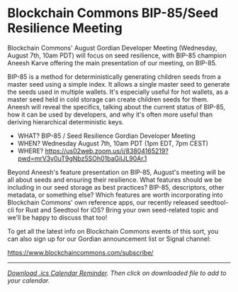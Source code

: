 # Blockchain Commons BIP-85/Seed Resilience Meeting

Blockchain Commons' August Gordian Developer Meeting (Wednesday, August 7th, 10am PDT) will focus on seed resilience, with BIP-85 champion Aneesh Karve offering the main presentation of our meeting, on BIP-85.

BIP-85 is a method for deterministically generating children seeds from a master seed using a simple index. It allows a single master seed to generate the seeds used in multiple wallets. It's especially useful for hot wallets, as a master seed held in cold storage can create children seeds for them. Aneesh will reveal the specifics, talking about the current status of BIP-85, how it can be used by developers, and why it's often more useful than deriving hierarchical deterministic keys.

* WHAT? BIP-85 / Seed Resilience Gordian Developer Meeting 
* WHEN? Wednesday August 7th, 10am PDT (1pm EDT, 7pm CEST) 
* WHERE? https://us02web.zoom.us/j/83804165219?pwd=mrV3y0uT9gNbz5SOh01baGilJL90Ar.1

Beyond Aneesh's feature presentation on BIP-85, August's meeting will be all about seeds and ensuring their resilience. What features should we be including in our seed storage as best practices? BIP-85, descriptors, other metadata, or something else? Which features are worth incorporating into Blockchain Commons' own reference apps, our recently released seedtool-cli for Rust and Seedtool for iOS? Bring your own seed-related topic and we'll be happy to discuss that too!

To get all the latest info on Blockchain Commons events of this sort, you can also sign up for our Gordian announcement list or Signal channel:

https://www.blockchaincommons.com/subscribe/

---

*[Download .ics Calendar Reminder](https://developer.blockchaincommons.com/assets/ics/bip85-meeting-202408.ics). Then click on downloaded file to add to your calendar.*
